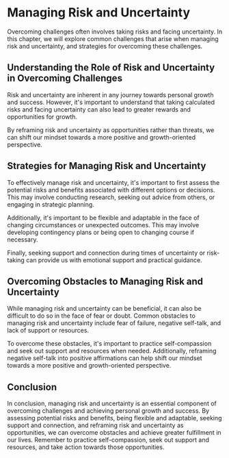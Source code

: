 Managing Risk and Uncertainty
===============================================================================================

Overcoming challenges often involves taking risks and facing uncertainty. In this chapter, we will explore common challenges that arise when managing risk and uncertainty, and strategies for overcoming these challenges.

Understanding the Role of Risk and Uncertainty in Overcoming Challenges
-----------------------------------------------------------------------

Risk and uncertainty are inherent in any journey towards personal growth and success. However, it's important to understand that taking calculated risks and facing uncertainty can also lead to greater rewards and opportunities for growth.

By reframing risk and uncertainty as opportunities rather than threats, we can shift our mindset towards a more positive and growth-oriented perspective.

Strategies for Managing Risk and Uncertainty
--------------------------------------------

To effectively manage risk and uncertainty, it's important to first assess the potential risks and benefits associated with different options or decisions. This may involve conducting research, seeking out advice from others, or engaging in strategic planning.

Additionally, it's important to be flexible and adaptable in the face of changing circumstances or unexpected outcomes. This may involve developing contingency plans or being open to changing course if necessary.

Finally, seeking support and connection during times of uncertainty or risk-taking can provide us with emotional support and practical guidance.

Overcoming Obstacles to Managing Risk and Uncertainty
-----------------------------------------------------

While managing risk and uncertainty can be beneficial, it can also be difficult to do so in the face of fear or doubt. Common obstacles to managing risk and uncertainty include fear of failure, negative self-talk, and lack of support or resources.

To overcome these obstacles, it's important to practice self-compassion and seek out support and resources when needed. Additionally, reframing negative self-talk into positive affirmations can help shift our mindset towards a more positive and growth-oriented perspective.

Conclusion
----------

In conclusion, managing risk and uncertainty is an essential component of overcoming challenges and achieving personal growth and success. By assessing potential risks and benefits, being flexible and adaptable, seeking support and connection, and reframing risk and uncertainty as opportunities, we can overcome obstacles and achieve greater fulfillment in our lives. Remember to practice self-compassion, seek out support and resources, and take action towards those opportunities.


